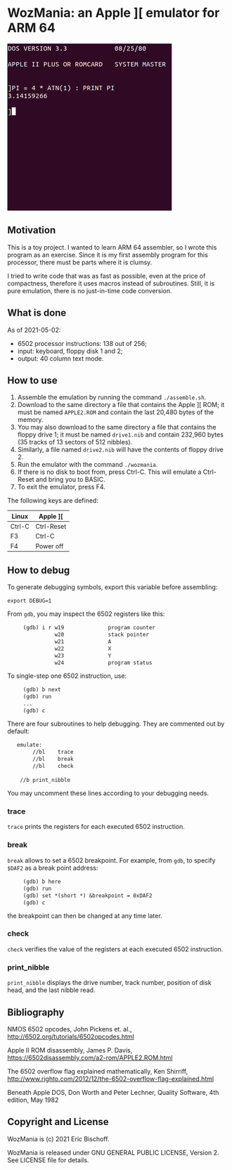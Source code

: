 # WozMania: an Apple ][ emulator for ARM 64

![DOS and Basic in wozmania](/wozmania-basic.png)

## Motivation

This is a toy project. I wanted to learn ARM 64 assembler, so I wrote this
program as an exercise. Since it is my first assembly program for this
processor, there must be parts where it is clumsy.

I tried to write code that was as fast as possible, even at the price of
compactness, therefore it uses macros instead of subroutines. Still, it is
pure emulation, there is no just-in-time code conversion.


## What is done

As of 2021-05-02:

* 6502 processor instructions: 138 out of 256;
* input: keyboard, floppy disk 1 and 2;
* output: 40 column text mode.


## How to use

1. Assemble the emulation by running the command `./assemble.sh`.
2. Download to the same directory a file that contains the
   Apple ][ ROM; it must be named `APPLE2.ROM` and contain the
   last 20,480 bytes of the memory.
3. You may also download to the same directory a file that contains
   the floppy drive 1; it must be named `drive1.nib` and contain
   232,960 bytes (35 tracks of 13 sectors of 512 nibbles).
4. Similarly, a file named `drive2.nib` will have the contents
   of floppy drive 2.
5. Run the emulator with the command `./wozmania`.
6. If there is no disk to boot from, press Ctrl-C.
   This will emulate a Ctrl-Reset and bring you to BASIC.
7. To exit the emulator, press F4.

The following keys are defined:

| Linux  | Apple ][   |
| ------ | ---------- |
| Ctrl-C | Ctrl-Reset |
| F3     | Ctrl-C     |
| F4     | Power off  |


## How to debug

To generate debugging symbols, export this variable before assembling:
```
export DEBUG=1
```

From `gdb`, you may inspect the 6502 registers like this:
```
     (gdb) i r w19              program counter
               w20              stack pointer
               w21              A
               w22              X
               w23              Y
               w24              program status
```

To single-step one 6502 instruction, use:
```
     (gdb) b next
     (gdb) run
     ...
     (gdb) c
```

There are four subroutines to help debugging.
They are commented out by default:
```
   emulate:
        //bl    trace
        //bl    break
        //bl    check

	//b	print_nibble
```

You may uncomment these lines according to your debugging needs.

### trace

`trace` prints the registers for each executed 6502 instruction.

### break

`break` allows to set a 6502 breakpoint. For example, from `gdb`, to specify
`$DAF2` as a break point address:
```
     (gdb) b here
     (gdb) run
     (gdb) set *(short *) &breakpoint = 0xDAF2
     (gdb) c
```
the breakpoint can then be changed at any time later.

### check

`check` verifies the value of the registers at each executed 6502 instruction.

### print_nibble

`print_nibble` displays the drive number, track number, position of disk head, and the last nibble read.


## Bibliography

NMOS 6502 opcodes,
John Pickens et. al.,
http://6502.org/tutorials/6502opcodes.html

Apple II ROM disassembly,
James P. Davis,
https://6502disassembly.com/a2-rom/APPLE2.ROM.html

The 6502 overflow flag explained mathematically,
Ken Shirriff,
http://www.righto.com/2012/12/the-6502-overflow-flag-explained.html

Beneath Apple DOS,
Don Worth and Peter Lechner,
Quality Software, 4th edition, May 1982


## Copyright and License

WozMania is (c) 2021 Eric Bischoff.

WozMania is released under GNU GENERAL PUBLIC LICENSE, Version 2.
See LICENSE file for details.
